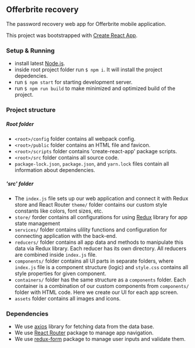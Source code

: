 ## Offerbrite recovery

The password recovery web app for Offerbrite mobile application.

This project was bootstrapped with [Create React App](https://github.com/facebook/create-react-app).

### Setup & Running
- install latest [Node.js](https://nodejs.org/en/).
- inside root project folder run `$ npm i`. It will install the project depedencies.
- run `$ npm start` for starting development server.
- run `$ npm run build` to make minimized and optimized build of the project. 

### Project structure
##### Root folder
- `<root>/config` folder contains all webpack config.
- `<root>/public` folder contains an HTML file and favicon.
- `<root>/scripts` folder contains 'create-react-app' package scripts.
- `<root>/src` folder contains all source code.
- `package-lock.json`, `package.json`, and `yarn.lock` files contain all information about dependencies.

##### 'src' folder
- The `index.js` file sets up our web application and connect it with Redux store and React Router `theme/` folder contains our custom style constants like colors, font sizes, etc.
- `store/` forder contains all configurations for using [Redux](https://redux.js.org/) library for app state management
- `services/` folder contains ulility functions and configuration for connecting application with the back-end.
- `reducers/` folder contains all app data and methods to manipulate this data via Redux library. Each reducer has its own directory. All reducers are combined inside `index.js` file.
- `components/` folder contains all UI parts in separate folders, where `index.js` file is a component structure (logic) and `style.css` contains all style properties for given component.
- `containers/` folder has the same structure as a `components` folder. Each container is a combination of our custom components from `components/` folder with HTML code. Here we create our UI for each app screen.
- `assets` folder contains all images and icons.

### Dependencies
- We use [axios](https://github.com/axios/axios) library for fetching data from the data base.
- We use [React Router](https://github.com/ReactTraining/react-router) package to manage app navigation.
- We use [redux-form](https://redux-form.com/) package to manage user inputs and validate them.
